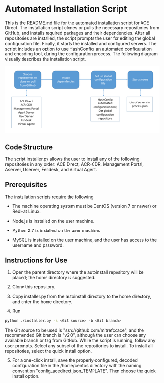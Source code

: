 # Automated Installation Script
This is the README.md file for the automated installation script for ACE Direct. The installation script 
clones or pulls the necessary repositories from GitHub, and installs required packages and their dependencies.
After all repositories are installed, the script prompts the user for editing the global configuration file.
Finally, it starts the installed and configured servers. The script includes an option to use HashConfig, an 
automated configuration and encoding tool, during the configuration process. The following diagram visually 
describes the installation script.

![Flowchart describing the installation script.](autoinstalldiagram.png)

## Code Structure
The script installer.py allows the user to install any of the following repositories in any order:
ACE Direct, ACR-CDR, Management Portal, Aserver, Userver, Fendesk, and Virtual Agent.

## Prerequisites
The installation scripts require the following:

* The machine operating system must be CentOS (version 7 or newer) or RedHat Linux.

* Node.js is installed on the user machine.

* Python 2.7 is installed on the user machine.

* MySQL is installed on the user machine, and the user has access to the username and password.


## Instructions for Use
1. Open the parent directory where the autoinstall repository will be placed; the home directory is suggested.

2. Clone this repository. 
 
3. Copy installer.py from the autoinstall directory to the home directory, and enter the home directory.

4. Run 
```sh
python ./installer.py -s <Git source> -b <Git branch>
```
The Git source to be used is "ssh://github.com/mitrefccace", and the recommended Git branch is "v2.0", although the user can choose any
available branch or tag from GitHub. While the script is running, follow any user prompts. Select any subset of the repositories to 
install. To install all repositories, select the quick install option.

5. For a one-click install, save the properly-configured, decoded configuration file in the /home/centos directory with the
naming convention "config_acedirect.json_TEMPLATE". Then choose the quick install option.